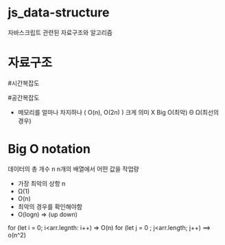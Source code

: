 # js_data-structure
자바스크립트 관련된 자료구조와 알고리즘

# 자료구조

#시간복잡도

#공간복잡도
 - 메모리를 얼마나 차지하나 ( O(n), O(2n) ) 크게 의미 X
Big O(최악)  Θ  Ω(최선의 경우)  

# Big O notation
데이터의 총 개수 n
n개의 배열에서 어떤 값을 작업량 
 - 가장 최악의 상항 n
 - Ω(1)
 - O(n)
 - 최악의 경우를 확인해야함
 - O(logn) => (up down)

 for (let i = 0; i<arr.legnth: i++) => O(n)
   for (let j = 0 ; j<arr.length; j++) ==> o(n^2)


 
